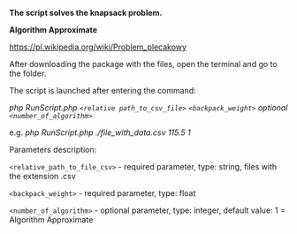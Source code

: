 **The script solves the knapsack problem.**

**Algorithm Approximate**

https://pl.wikipedia.org/wiki/Problem_plecakowy

After downloading the package with the files, open the terminal and go to the folder.

The script is launched after entering the command:

_php RunScript.php `<relative path_to_csv_file>` `<backpack_weight>` optional `<number_of_algorithm>`_

e.g.
_php RunScript.php ./file_with_data.csv 115.5 1_


Parameters description:

`<relative_path_to_file_csv>` - required parameter, type: string, files with the extension .csv

`<backpack_weight>` - required parameter, type: float

`<number_of_algorithm>` - optional parameter, type: integer, default value: 1 = Algorithm Approximate